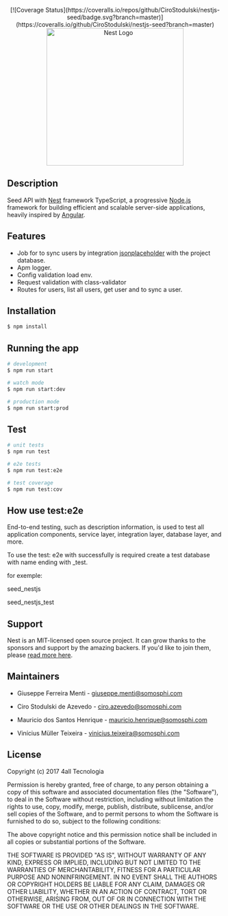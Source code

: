 <p align="center">
  [![Coverage Status](https://coveralls.io/repos/github/CiroStodulski/nestjs-seed/badge.svg?branch=master)](https://coveralls.io/github/CiroStodulski/nestjs-seed?branch=master)
  <a href="http://nestjs.com/" target="blank"><img src="https://nestjs.com/img/logo_text.svg" width="320" alt="Nest Logo" /></a>
</p>

[travis-image]: https://api.travis-ci.org/nestjs/nest.svg?branch=master
[travis-url]: https://travis-ci.org/nestjs/nest
[linux-image]: https://img.shields.io/travis/nestjs/nest/master.svg?label=linux
[linux-url]: https://travis-ci.org/nestjs/nest

[travis-image]: https://api.travis-ci.org/nestjs/nest.svg?branch=master
[travis-url]: https://travis-ci.org/nestjs/nest
[linux-image]: https://img.shields.io/travis/nestjs/nest/master.svg?label=linux
[linux-url]: https://travis-ci.org/nestjs/nest

## Description

<p  align="center">

Seed API with [Nest](https://github.com/nestjs/nest) framework TypeScript, a progressive <a  href="http://nodejs.org"  target="blank">Node.js</a> framework for building efficient and scalable server-side applications, heavily inspired by <a  href="https://angular.io"  target="blank">Angular</a>.

</p>

## Features

- Job for to sync users by integration [jsonplaceholder](http://jsonplaceholder.typicode.com/users) with the project database.
- Apm logger.
- Config validation load env.
- Request validation with class-validator 
- Routes for users, list all users, get user and to sync a user.

## Installation

```bash
$ npm install
```

## Running the app

```bash
# development
$ npm run start

# watch mode
$ npm run start:dev

# production mode
$ npm run start:prod
```

## Test

```bash
# unit tests
$ npm run test

# e2e tests
$ npm run test:e2e

# test coverage
$ npm run test:cov
```

## How use test:e2e

End-to-end testing, such as description information, is used to test all application components, service layer, integration layer, database layer, and more.

To use the test: e2e with successfully is required create a test database with name ending with _test.

for exemple:

seed_nestjs 

seed_nestjs_test

## Support

Nest is an MIT-licensed open source project. It can grow thanks to the sponsors and support by the amazing backers. If you'd like to join them, please [read more here](https://docs.nestjs.com/support).

## Maintainers

- Giuseppe Ferreira Menti - giuseppe.menti@somosphi.com  

- Ciro Stodulski de Azevedo - ciro.azevedo@somosphi.com 

- Mauricio dos Santos Henrique - mauricio.henrique@somosphi.com 

- Vinícius Müller Teixeira - vinicius.teixeira@somosphi.com 

## License

Copyright (c) 2017 4all Tecnologia

Permission is hereby granted, free of charge, to any person obtaining a copy
of this software and associated documentation files (the "Software"), to deal
in the Software without restriction, including without limitation the rights
to use, copy, modify, merge, publish, distribute, sublicense, and/or sell
copies of the Software, and to permit persons to whom the Software is
furnished to do so, subject to the following conditions:

The above copyright notice and this permission notice shall be included in all
copies or substantial portions of the Software.

THE SOFTWARE IS PROVIDED "AS IS", WITHOUT WARRANTY OF ANY KIND, EXPRESS OR
IMPLIED, INCLUDING BUT NOT LIMITED TO THE WARRANTIES OF MERCHANTABILITY,
FITNESS FOR A PARTICULAR PURPOSE AND NONINFRINGEMENT. IN NO EVENT SHALL THE
AUTHORS OR COPYRIGHT HOLDERS BE LIABLE FOR ANY CLAIM, DAMAGES OR OTHER
LIABILITY, WHETHER IN AN ACTION OF CONTRACT, TORT OR OTHERWISE, ARISING FROM,
OUT OF OR IN CONNECTION WITH THE SOFTWARE OR THE USE OR OTHER DEALINGS IN THE
SOFTWARE.

</p>
